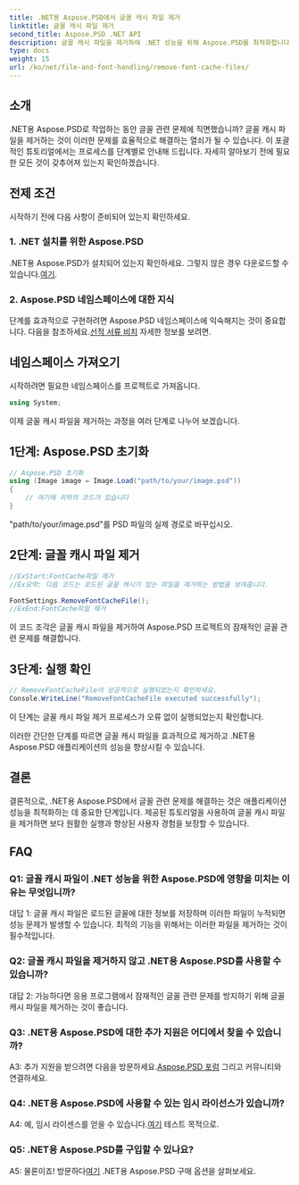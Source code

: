 ```yaml
---
title: .NET용 Aspose.PSD에서 글꼴 캐시 파일 제거
linktitle: 글꼴 캐시 파일 제거
second_title: Aspose.PSD .NET API
description: 글꼴 캐시 파일을 제거하여 .NET 성능을 위해 Aspose.PSD를 최적화합니다. 원활한 실행을 위해 단계별 가이드를 따르세요.
type: docs
weight: 15
url: /ko/net/file-and-font-handling/remove-font-cache-files/
---
```

## 소개

.NET용 Aspose.PSD로 작업하는 동안 글꼴 관련 문제에 직면했습니까? 글꼴 캐시 파일을 제거하는 것이 이러한 문제를 효율적으로 해결하는 열쇠가 될 수 있습니다. 이 포괄적인 튜토리얼에서는 프로세스를 단계별로 안내해 드립니다. 자세히 알아보기 전에 필요한 모든 것이 갖추어져 있는지 확인하겠습니다.

## 전제 조건

시작하기 전에 다음 사항이 준비되어 있는지 확인하세요.

### 1. .NET 설치를 위한 Aspose.PSD

 .NET용 Aspose.PSD가 설치되어 있는지 확인하세요. 그렇지 않은 경우 다운로드할 수 있습니다.[여기](https://releases.aspose.com/psd/net/).

### 2. Aspose.PSD 네임스페이스에 대한 지식

 단계를 효과적으로 구현하려면 Aspose.PSD 네임스페이스에 익숙해지는 것이 중요합니다. 다음을 참조하세요.[선적 서류 비치](https://reference.aspose.com/psd/net/) 자세한 정보를 보려면.

## 네임스페이스 가져오기

시작하려면 필요한 네임스페이스를 프로젝트로 가져옵니다.

```csharp
using System;
```

이제 글꼴 캐시 파일을 제거하는 과정을 여러 단계로 나누어 보겠습니다.

## 1단계: Aspose.PSD 초기화

```csharp
// Aspose.PSD 초기화
using (Image image = Image.Load("path/to/your/image.psd"))
{
    // 여기에 귀하의 코드가 있습니다
}
```

"path/to/your/image.psd"를 PSD 파일의 실제 경로로 바꾸십시오.

## 2단계: 글꼴 캐시 파일 제거

```csharp
//ExStart:FontCache파일 제거
//Ex요약: 다음 코드는 로드된 글꼴 캐시가 있는 파일을 제거하는 방법을 보여줍니다.

FontSettings.RemoveFontCacheFile();
//ExEnd:FontCache파일 제거
```

이 코드 조각은 글꼴 캐시 파일을 제거하여 Aspose.PSD 프로젝트의 잠재적인 글꼴 관련 문제를 해결합니다.

## 3단계: 실행 확인

```csharp
// RemoveFontCacheFile이 성공적으로 실행되었는지 확인하세요.
Console.WriteLine("RemoveFontCacheFile executed successfully");
```

이 단계는 글꼴 캐시 파일 제거 프로세스가 오류 없이 실행되었는지 확인합니다.

이러한 간단한 단계를 따르면 글꼴 캐시 파일을 효과적으로 제거하고 .NET용 Aspose.PSD 애플리케이션의 성능을 향상시킬 수 있습니다.

## 결론

결론적으로, .NET용 Aspose.PSD에서 글꼴 관련 문제를 해결하는 것은 애플리케이션 성능을 최적화하는 데 중요한 단계입니다. 제공된 튜토리얼을 사용하여 글꼴 캐시 파일을 제거하면 보다 원활한 실행과 향상된 사용자 경험을 보장할 수 있습니다.

## FAQ

### Q1: 글꼴 캐시 파일이 .NET 성능을 위한 Aspose.PSD에 영향을 미치는 이유는 무엇입니까?

대답 1: 글꼴 캐시 파일은 로드된 글꼴에 대한 정보를 저장하며 이러한 파일이 누적되면 성능 문제가 발생할 수 있습니다. 최적의 기능을 위해서는 이러한 파일을 제거하는 것이 필수적입니다.

### Q2: 글꼴 캐시 파일을 제거하지 않고 .NET용 Aspose.PSD를 사용할 수 있습니까?

대답 2: 가능하다면 응용 프로그램에서 잠재적인 글꼴 관련 문제를 방지하기 위해 글꼴 캐시 파일을 제거하는 것이 좋습니다.

### Q3: .NET용 Aspose.PSD에 대한 추가 지원은 어디에서 찾을 수 있습니까?

 A3: 추가 지원을 받으려면 다음을 방문하세요.[Aspose.PSD 포럼](https://forum.aspose.com/c/psd/34) 그리고 커뮤니티와 연결하세요.

### Q4: .NET용 Aspose.PSD에 사용할 수 있는 임시 라이선스가 있습니까?

 A4: 예, 임시 라이센스를 얻을 수 있습니다.[여기](https://purchase.aspose.com/temporary-license/) 테스트 목적으로.

### Q5: .NET용 Aspose.PSD를 구입할 수 있나요?

 A5: 물론이죠! 방문하다[여기](https://purchase.aspose.com/buy) .NET용 Aspose.PSD 구매 옵션을 살펴보세요.